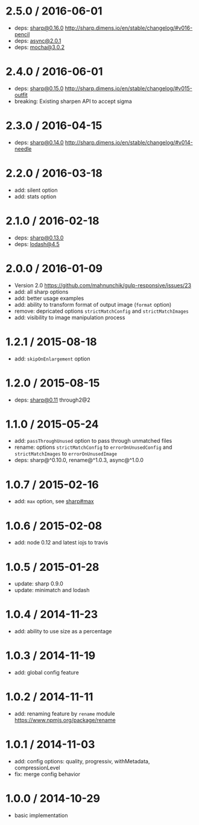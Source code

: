 2.5.0 / 2016-06-01
==================
* deps: sharp@0.16.0 http://sharp.dimens.io/en/stable/changelog/#v016-pencil
* deps: async@2.0.1
* deps: mocha@3.0.2

2.4.0 / 2016-06-01
==================
* deps: sharp@0.15.0 http://sharp.dimens.io/en/stable/changelog/#v015-outfit
* breaking: Existing sharpen API to accept sigma

2.3.0 / 2016-04-15
==================
* deps: sharp@0.14.0 http://sharp.dimens.io/en/stable/changelog/#v014-needle

2.2.0 / 2016-03-18
==================
* add: silent option
* add: stats option

2.1.0 / 2016-02-18
==================
* deps: sharp@0.13.0
* deps: lodash@4.5

2.0.0 / 2016-01-09
==================
* Version 2.0 https://github.com/mahnunchik/gulp-responsive/issues/23
* add: all sharp options
* add: better usage examples
* add: ability to transform format of output image (`format` option)
* remove: depricated options `strictMatchConfig` and `strictMatchImages`
* add: visibility to image manipulation process

1.2.1 / 2015-08-18
==================

* add: `skipOnEnlargement` option

1.2.0 / 2015-08-15
==================

* deps: sharp@0.11 through2@2

1.1.0 / 2015-05-24
==================

* add: `passThroughUnused` option to pass through unmatched files
* rename: options `strictMatchConfig` to `errorOnUnusedConfig` and `strictMatchImages` to `errorOnUnusedImage`
* deps: sharp@^0.10.0, rename@^1.0.3, async@^1.0.0

1.0.7 / 2015-02-16
==================

* add: `max` option, see [sharp#max](https://github.com/lovell/sharp#max)

1.0.6 / 2015-02-08
==================

* add: node 0.12 and latest iojs to travis

1.0.5 / 2015-01-28
==================

* update: sharp 0.9.0
* update: minimatch and lodash

1.0.4 / 2014-11-23
==================

* add: ability to use size as a percentage

1.0.3 / 2014-11-19
==================

* add: global config feature

1.0.2 / 2014-11-11
==================

 * add: renaming feature by `rename` module https://www.npmjs.org/package/rename

1.0.1 / 2014-11-03
==================

 * add: config options: quality, progressiv, withMetadata, compressionLevel
 * fix: merge config behavior

1.0.0 / 2014-10-29
==================

 * basic implementation
